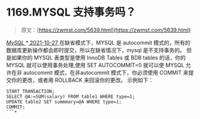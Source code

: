 <!--yml
category: 未分类
date: 0001-01-01 00:00:00
--->

# 1169.MYSQL 支持事务吗？

> 原文：[https://zwmst.com/5639.html](https://zwmst.com/5639.html)

   [ *MySQL* ](https://zwmst.com/mysql)*[ <time datetime="2021-10-28T00:47:18+08:00"> 2021-10-27 </time> ](https://zwmst.com/5639.html)  在缺省模式下，MYSQL 是 autocommit 模式的，所有的数据库更新操作都会即时提交，所以在缺省情况下，mysql 是不支持事务的。
但是如果你的 MYSQL 表类型是使用 InnoDB Tables 或 BDB tables 的话，你的 MYSQL 就可以使用事务处理,使用 SET AUTOCOMMIT=0 就可以使 MYSQL 允许在非 autocommit 模式，在非autocommit 模式下，你必须使用 COMMIT 来提交你的更改，或者用 ROLLBACK 来回滚你的更改。
示例如下：

```
START TRANSACTION;
SELECT @A:=SUM(salary) FROM table1 WHERE type=1;
UPDATE table2 SET summmary=@A WHERE type=1;
COMMIT;
```*
